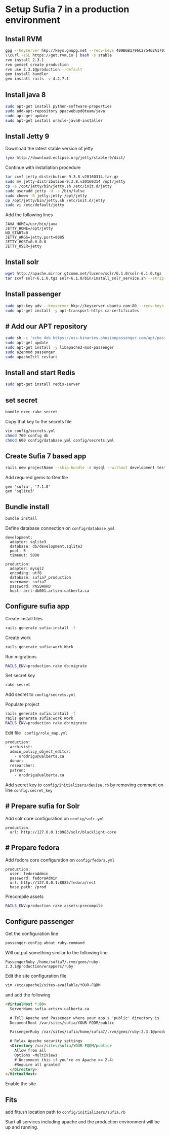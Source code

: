 #  Setup Sufia 7 in a production environment


## Install RVM

```bash
gpg --keyserver hkp://keys.gnupg.net --recv-keys 409B6B1796C275462A1703113804BB82D39DC0E3
\\curl -sSL https://get.rvm.io | bash -s stable
rvm install 2.3.1
rvm gemset create production
rvm use 2.3.1@production --default
gem install bundler
gem install rails -v 4.2.7.1
```

##  Install java 8

```bash
sudo apt-get install python-software-properties
sudo add-apt-repository ppa:webupd8team/java
sudo apt-get update
sudo apt-get install oracle-java8-installer

```

##  Install Jetty 9

Download the latest stable version of jetty

```bash
lynx http://download.eclipse.org/jetty/stable-9/dist/
```

Continue with installation procedure

```bash
tar zxvf jetty-distribution-9.3.8.v20160314.tar.gz
sudo mv jetty-distribution-9.3.8.v20160314 /opt/jetty
cp -a /opt/jetty/bin/jetty.sh /etc/init.d/jetty
sudo useradd jetty -U -s /bin/false
sudo chown -R jetty:jetty /opt/jetty
cp /opt/jetty/bin/jetty.sh /etc/init.d/jetty
sudo vi /etc/default/jetty
```

Add the following lines

```
JAVA_HOME=/usr/bin/java
JETTY_HOME=/opt/jetty
NO_START=0
JETTY_ARGS=jetty.port=8085
JETTY_HOST=0.0.0.0
JETTY_USER=jetty
```

##  Install solr

```bash
wget http://apache.mirror.gtcomm.net/lucene/solr/6.1.0/solr-6.1.0.tgz
tar zxvf solr-6.1.0.tgz solr-6.1.0/bin/install_solr_service.sh --strip-components=2

```

##  Install passenger

```bash
sudo apt-key adv --keyserver hkp://keyserver.ubuntu.com:80 --recv-keys 561F9B9CAC40B2F7
sudo apt-get install -y apt-transport-https ca-certificates
```

## # Add our APT repository
``` bash
sudo sh -c 'echo deb https://oss-binaries.phusionpassenger.com/apt/passenger precise main > /etc/apt/sources.list.d/passenger.list'
sudo apt-get update
sudo apt-get install -y libapache2-mod-passenger
sudo a2enmod passenger
sudo apache2ctl restart
```

##  Install and start Redis 

```bash
sudo apt-get install redis-server 
```

##  set secret

```bash
bundle exec rake secret
```

Copy that key to the secrets file

```bash
vim config/secrets.yml 
chmod 700 config db
chmod 600 config/database.yml config/secrets.yml
```

##  Create Sufia 7 based app

```bash
rails new projectName --skip-bundle -d mysql --without development test
```

Add required gems to Gemfile

```
gem 'sufia', '7.1.0'
gem 'sqlite3'
```
##  Bundle install

```bash
bundle install
```

Define database connection on `config/database.yml`

```
development:
  adapter: sqlite3
  database: db/development.sqlite3
  pool: 5
  timeout: 5000

production:
  adapter: mysql2
  encoding: utf8
  database: sufia7_production
  username: sufia7
  password: PASSWORD
  host: arrl-db001.artsrn.ualberta.ca

```

##  Configure sufia app

Create install files

```bash
rails generate sufia:install -f
```

Create work

```bash
rails generate sufia:work Work
```

Run migrations

```bash
RAILS_ENV=production rake db:migrate
```

Set secret key

```bash
rake secret
```

Add secret to `config/secrets.yml`

Populate project

```bash
rails generate sufia:install -f
rails generate sufia:work Work
RAILS_ENV=production rake db:migrate
```

Edit file ` config/role_map.yml`

```bash
production:
  archivist:
  admin_policy_object_editor:
    - orodrigu@ualberta.ca  
  donor:
  researcher:
  patron:
    - orodrigu@ualberta.ca

```

Add secret key to `config/initializers/devise.rb` by removing comment on line `config.secret_key`

## # Prepare sufia for Solr

Add solr core configuration on `config/solr.yml`

```
production:
  url: http://127.0.0.1:8983/solr/blacklight-core
```

## # Prepare fedora

Add fedora core configuration on `config/fedora.yml`

```
production:
  user: fedoraAdmin
  password: fedoraAdmin
  url: http://127.0.0.1:8085/fedora/rest
  base_path: /prod

```

Precompile assets

```bash
RAILS_ENV=production rake assets:precompile
```

##  Configure passenger

Get the configuration line

```bash
passenger-config about ruby-command
```

Will output something similar to the following line

```
PassengerRuby /home/sufia7/.rvm/gems/ruby-2.3.1@production/wrappers/ruby
```

Edit the site configuration file

```bash
vim /etc/apache2/sites-available/YOUR-FQDM
```

and add the following

```html
<VirtualHost *:80>
  ServerName sufia.artsrn.ualberta.ca

  # Tell Apache and Passenger where your app's 'public' directory is
  DocumentRoot /var/sites/sufia/YOUR-FQDM/public

  PassengerRuby /var/sites/sufia/home/sufia7/.rvm/gems/ruby-2.3.1@production/wrappers/ruby

  # Relax Apache security settings
  <Directory /var/sites/sufia/YOUR-FQDM/public>
    Allow from all
    Options -MultiViews
    # Uncomment this if you're on Apache >= 2.4:
    #Require all granted
  </Directory>
</VirtualHost>
``` 

Enable the site

##  Fits

add fits.sh location path to `config/initializers/sufia.rb`

Start all services including apache and the production environment will be up and running.